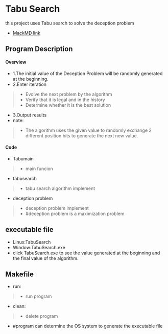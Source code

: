 Tabu Search
===
this project uses Tabu search to solve the deception problem
- [MackMD link](https://hackmd.io/@B3AsTCbwSKGZWfnA5FLfFA/SyNmVYBAT)

Program Description
---
#### Overview
- 1.The initial value of the Deception Problem will be randomly generated at the beginning.
- 2.Enter iteration 
>- Evolve the next problem by the algorithm
>- Verify that it is legal and in the history
>- Determine whether it is the best solution
- 3.Output results
- note:
>- The algorithm uses the given value to randomly exchange 2 different position bits to generate the next new value.

#### Code
- Tabumain
>- main funcion

- tabusearch
>- tabu search algorithm implement

- deception problem
>- deception problem implement
>- #deception problem is a maximization problem

executable file
---
- Linux:TabuSearch
- Window:TabuSearch.exe
- click TabuSearch.exe to see the value generated at the beginning and the final value of the algorithm.

Makefile
---
- run:
>- run program
- clean:
>- delete program
- #program can determine the OS system to generate the executable file

